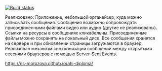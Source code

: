 [![Build status](https://ci.appveyor.com/api/projects/status/ilo2qfx7c9upgina?svg=true)](https://ci.appveyor.com/project/ns-morozova/ahj-diploma)

Реализовано:
Приложение, небольшой органайзер, куда можно записывать сообщения. Сообщения возможно сопровождать присоединенными файлами видео или аудио (другие не реализованы). Ссылки на ресурсы в сообщениях кликабельны. Присоединенные файлы можно сохранять на локальный диск. Все сообщения хранятся на сервере и при обновлении страницы загружаются в браузер. Реализован механизм синхронизации сообщений между открытыми сессиями браузеров с помощью Server-Sent Events.

https://ns-morozova.github.io/ahj-diploma/
